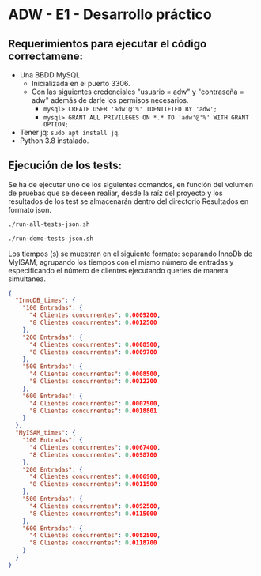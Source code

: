 # ADW - E1 - Desarrollo práctico

## Requerimientos para ejecutar el código correctamene:

- Una BBDD MySQL.
  * Inicializada en el puerto 3306.
  * Con las siguientes credenciales "usuario = adw" y "contraseña = adw" además de darle los permisos necesarios.
    * `mysql> CREATE USER 'adw'@'%' IDENTIFIED BY 'adw';`
    * `mysql> GRANT ALL PRIVILEGES ON *.* TO 'adw'@'%' WITH GRANT OPTION;`
- Tener jq: `sudo apt install jq`.
- Python 3.8 instalado.

## Ejecución de los tests:

Se ha de ejecutar uno de los siguientes comandos, en función del volumen de pruebas que se deseen realiar, desde la raíz del proyecto y los resultados de los test se almacenarán dentro del directorio Resultados en formato json.

```bash
./run-all-tests-json.sh
```
```bash
./run-demo-tests-json.sh
```

Los tiempos (s) se muestran en el siguiente formato: separando InnoDb de MyISAM, agrupando los tiempos con el mismo número de entradas y especificando el número de clientes ejecutando queries de manera simultanea. 
```json
{
  "InnoDB_times": {
    "100 Entradas": {
      "4 Clientes concurrentes": 0.0009200,
      "8 Clientes concurrentes": 0.0012500
    },
    "200 Entradas": {
      "4 Clientes concurrentes": 0.0008500,
      "8 Clientes concurrentes": 0.0009700
    },
    "500 Entradas": {
      "4 Clientes concurrentes": 0.0008500,
      "8 Clientes concurrentes": 0.0012200
    },
    "600 Entradas": {
      "4 Clientes concurrentes": 0.0007500,
      "8 Clientes concurrentes": 0.0018801
    }
  },
  "MyISAM_times": {
    "100 Entradas": {
      "4 Clientes concurrentes": 0.0067400,
      "8 Clientes concurrentes": 0.0098700
    },
    "200 Entradas": {
      "4 Clientes concurrentes": 0.0006900,
      "8 Clientes concurrentes": 0.0011500
    },
    "500 Entradas": {
      "4 Clientes concurrentes": 0.0092500,
      "8 Clientes concurrentes": 0.0115000
    },
    "600 Entradas": {
      "4 Clientes concurrentes": 0.0082500,
      "8 Clientes concurrentes": 0.0118700
    }
  }
}

```

